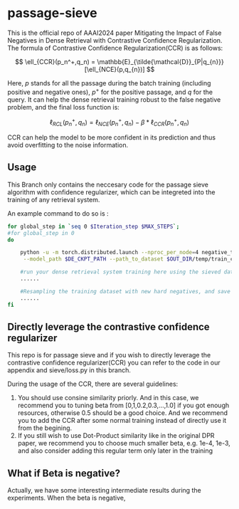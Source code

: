 # passage-sieve

This is the official repo of AAAI2024 paper Mitigating the Impact of False Negatives in Dense Retrieval with Contrastive Confidence Regularization. The formula of Contrastive Confidence Regularization(CCR) is as follows:


$$
\ell_{CCR}(p_n^+,q_n) = \mathbb{E}_{\tilde{\mathcal{D}}_{P|q_{n}}}[\ell_{NCE}(p,q_{n})]
$$

Here, $p$ stands for all the passage during the batch training (including positive and negative ones), $p^+$ for the positive passage, and $q$ for the query. It can help the dense retrieval training robust to the false negative problem, and the final loss function is:

$$
\ell_{RCL}(p_n^+,q_n) =\ell_{NCE}(p_n^+,q_n)-\beta*\ell_{CCR}(p_n^+,q_n)
$$

CCR can help the model to be more confident in its prediction and thus avoid overfitting to the noise information.





## Usage

This Branch only contains the neccesary code for the passage sieve algorithm with confidence regularizer, which can be integreted into the training of any retrieval system.

An example command to do so is :

```bash
for global_step in `seq 0 $Iteration_step $MAX_STEPS`;
#for global_step in 0
do

    python -u -m torch.distributed.launch --nproc_per_node=4 negative_train.py --lr 1e-7 --num_hard_negatives 5 --epoch 1 --mode pos --num_negatives_eval 30 --renew True\
     --model_path $DE_CKPT_PATH --path_to_dataset $OUT_DIR/temp/train_ce.json --log_dir ../tb_log/NQar2_n30_$global_step > ../log/NQar2_$global_step.txt

    #run your dense retrieval system training here using the sieved dataset: $OUT_DIR/temp/train_ce.json
    ......

    #Resampling the training dataset with new hard negatives, and save the dataset to $OUT_DIR/temp/train_ce.json
    ......
fi
```

## Directly leverage the contrastive confidence regularizer

This repo is for passage sieve and if you wish to directly leverage the contrastive confidence regularizer(CCR) you can refer to the code in our appendix and sieve/loss.py in this branch.

During the usage of the CCR, there are several guidelines:

1. You should use consine similarity priorly. And in this case, we recommend you to tuning beta from [0,1,0.2,0.3,...,1.0] if you got enough resources, otherwise 0.5 should be a good choice. And we recommend you to add the CCR after some normal training instead of directly use it from the begining.
2. If you still wish to use Dot-Product similarity like in the original DPR paper, we recommend you to choose much smaller beta, e.g. 1e-4, 1e-3, and also consider adding this regular term only later in the training

## What if Beta is negative?

Actually, we have some interesting intermediate results during the experiments. When the beta is negative, 